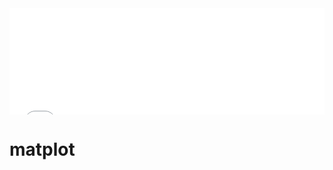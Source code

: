 <div id="navifation" class='headbar'>
    <iframe align="center" width="100%" height="170" src="python_show.html"  frameborder="no" border="0" marginwidth="0" marginheight="0" scrolling="no"></iframe>
</div>
<style>
    .headbar{
　　text-align:center;
    }
    .iframe{
        margin:0 auto;
    }
</style>



<!-- <script language="javascript">
 
window.parent.frames.location.href="../welcome.html"
 
</script> -->




<!-- ___________________________________________ -->
<!-- ___________________________________________ -->

# matplot